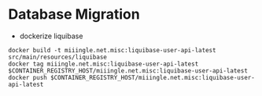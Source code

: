 # Database Migration

- dockerize liquibase
```shell
docker build -t miiingle.net.misc:liquibase-user-api-latest src/main/resources/liquibase
docker tag miiingle.net.misc:liquibase-user-api-latest $CONTAINER_REGISTRY_HOST/miiingle.net.misc:liquibase-user-api-latest
docker push $CONTAINER_REGISTRY_HOST/miiingle.net.misc:liquibase-user-api-latest
```